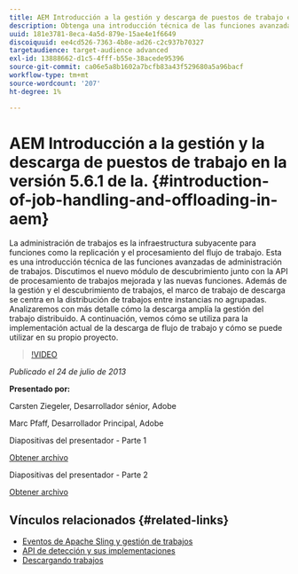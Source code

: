 ```yaml
---
title: AEM Introducción a la gestión y descarga de puestos de trabajo en la versión 5.6.1 del.
description: Obtenga una introducción técnica de las funciones avanzadas de administración de trabajos. La administración de trabajos es la infraestructura subyacente para funciones como la replicación y el procesamiento del flujo de trabajo. Obtenga información acerca del módulo de detección junto con la API de procesamiento de trabajos mejorada y las nuevas funciones.
uuid: 181e3781-8eca-4a5d-879e-15ae4e1f6649
discoiquuid: ee4cd526-7363-4b8e-ad26-c2c937b70327
targetaudience: target-audience advanced
exl-id: 13888662-d1c5-4fff-b55e-38acede95396
source-git-commit: ca06e5a8b1602a7bcfb83a43f529680a5a96bacf
workflow-type: tm+mt
source-wordcount: '207'
ht-degree: 1%

---
```


# AEM Introducción a la gestión y la descarga de puestos de trabajo en la versión 5.6.1 de la. {#introduction-of-job-handling-and-offloading-in-aem}

La administración de trabajos es la infraestructura subyacente para funciones como la replicación y el procesamiento del flujo de trabajo. Esta es una introducción técnica de las funciones avanzadas de administración de trabajos. Discutimos el nuevo módulo de descubrimiento junto con la API de procesamiento de trabajos mejorada y las nuevas funciones. Además de la gestión y el descubrimiento de trabajos, el marco de trabajo de descarga se centra en la distribución de trabajos entre instancias no agrupadas. Analizaremos con más detalle cómo la descarga amplía la gestión del trabajo distribuido. A continuación, vemos cómo se utiliza para la implementación actual de la descarga de flujo de trabajo y cómo se puede utilizar en su propio proyecto.

>[!VIDEO](https://video.tv.adobe.com/v/19580/?quality=9)

*Publicado el 24 de julio de 2013*

**Presentado por:**

Carsten Ziegeler, Desarrollador sénior, Adobe

Marc Pfaff, Desarrollador Principal, Adobe

Diapositivas del presentador - Parte 1

[Obtener archivo](assets/jobhandling.pdf)

Diapositivas del presentador - Parte 2

[Obtener archivo](assets/offloading.pdf)

## Vínculos relacionados {#related-links}

* [Eventos de Apache Sling y gestión de trabajos](http://sling.apache.org/documentation/bundles/apache-sling-eventing-and-job-handling.html)
* [API de detección y sus implementaciones](http://sling.apache.org/documentation/bundles/discovery-api-and-impl.html)
* [Descargando trabajos](http://docs.adobe.com/docs/en/cq/current/deploying/offloading.html)
